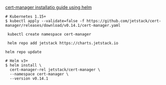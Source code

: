 [cert-manager installatio guide using helm](https://cert-manager.io/docs/installation/kubernetes/)

```
# Kubernetes 1.15+
$ kubectl apply --validate=false -f https://github.com/jetstack/cert-manager/releases/download/v0.14.1/cert-manager.yaml
```


```
 kubectl create namespace cert-manager
 ```


 ```
  helm repo add jetstack https://charts.jetstack.io
```


```
helm repo update
```


```
# Helm v3+
$ helm install \
  cert-manager-rel jetstack/cert-manager \
  --namespace cert-manager \
  --version v0.14.1
  ```